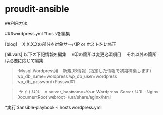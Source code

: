 # proudit-ansible
##利用方法

###wordpress.yml
*hostsを編集

 [blog]　
 X.X.X.Xの部分を対象サーバIP or ホスト名に修正

 [all:vars]
 以下の下記情報を編集
 　※印の箇所は変更必須項目
 　それ以外の箇所は必要に応じて編集

>-Mysql Wordpress用　新規DB情報（指定した情報で初期構築します）
>wp_db_name=wordpress
>wp_db_user=wordpress
>wp_db_password=Passwd$1

>-サイトURL　※
>server_hostname=Your-Wordpress-Server-URL
>-Nginx DocumentRoot
>webroot=/usr/share/nginx/html

*実行
 $ansible-playbook -i hosts wordpress.yml
